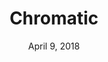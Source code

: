 ---
date: April 9, 2018
title: Chromatic
link: https://www.chromaticqa.com/
image: images/tools/chromatic.jpg
description: Pinpoint UI component bugs instantly. Chromatic ensures UI consistency in React components, down to the pixel. Every commit is automatically tested for visual changes in the cloud.
tags:
- development

# ================================
# TOOLS CATEGORIES AVAILABLE
# ================================
# - design
# - development
# - documentation
# - frameworks
# - sketch
#   type: Plugin
#   type: Sketch File
# ================================
---